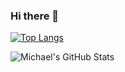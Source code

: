 ### Hi there 👋

[![Top Langs](https://github-readme-stats.vercel.app/api/top-langs/?username=mdcrab02&layout=compact)](https://github.com/anuraghazra/github-readme-stats)

![Michael's GitHub Stats](https://github-readme-stats.vercel.app/api?username=mdcrab02&show_icons=true&theme=radical)

<!--
**Mdcrab02/mdcrab02** is a ✨ _special_ ✨ repository because its `README.md` (this file) appears on your GitHub profile.

Here are some ideas to get you started:

- 🔭 I’m currently working on ...
- 🌱 I’m currently learning ...
- 👯 I’m looking to collaborate on ...
- 🤔 I’m looking for help with ...
- 💬 Ask me about ...
- 📫 How to reach me: ...
- 😄 Pronouns: ...
- ⚡ Fun fact: ...
-->
